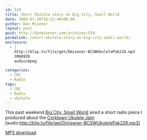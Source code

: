 ```yaml
---
id: 519
title: Short Ukulele story on Big City, Small World
date: 2009-07-20T16:22:48+00:00
author: Dan Misener
layout: post
guid: http://danmisener.com/archives/519
permalink: /short-ukulele-story-on-big-city-small-world/
enclosure:
  - |
    http://blip.tv/file/get/Dmisener-BCSWUkulelePak226.mp3
    3068928
    audio/mpeg
    
categories:
  - CBC
  - Radio
tags:
  - CBC
  - Radio
  - ukulele
---
```

This past weekend [Big City, Small World](http://www.cbc.ca/bigcitysmallworld/) aired a short radio piece I produced about the [Corktown Ukulele Jam](http://torontoukes.com/): [audio:http://blip.tv/file/get/Dmisener-BCSWUkulelePak226.mp3] 

[MP3 download](http://blip.tv/file/get/Dmisener-BCSWUkulelePak226.mp3)